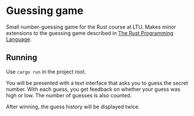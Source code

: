 # Guessing game
Small number-guessing game for the Rust course at LTU. Makes minor extensions to the guessing game described in [The Rust Programming Language](https://doc.rust-lang.org/book/second-edition/ch02-00-guessing-game-tutorial.html).

## Running
Use `cargo run` in the project root.

You will be presented with a text interface that asks you to guess the secret number. With each guess, you get feedback on whether your guess was high or low. The number of guesses is also counted.

After winning, the guess history will be displayed twice.
